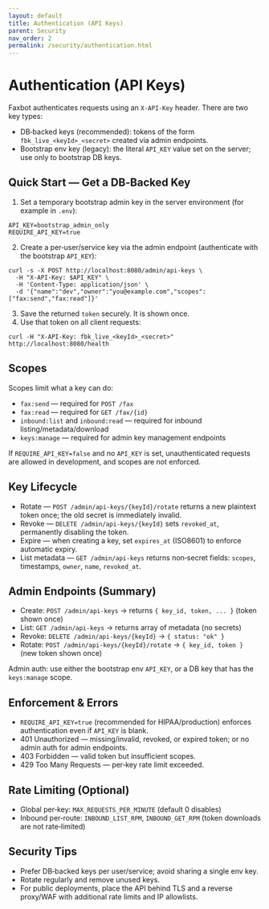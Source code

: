 ```yaml
---
layout: default
title: Authentication (API Keys)
parent: Security
nav_order: 2
permalink: /security/authentication.html
---
```


# Authentication (API Keys)

Faxbot authenticates requests using an `X-API-Key` header. There are two key types:

- DB‑backed keys (recommended): tokens of the form `fbk_live_<keyId>_<secret>` created via admin endpoints.
- Bootstrap env key (legacy): the literal `API_KEY` value set on the server; use only to bootstrap DB keys.

## Quick Start — Get a DB‑Backed Key

1) Set a temporary bootstrap admin key in the server environment (for example in `.env`):
```
API_KEY=bootstrap_admin_only
REQUIRE_API_KEY=true
```
2) Create a per‑user/service key via the admin endpoint (authenticate with the bootstrap `API_KEY`):
```
curl -s -X POST http://localhost:8080/admin/api-keys \
  -H "X-API-Key: $API_KEY" \
  -H 'Content-Type: application/json' \
  -d '{"name":"dev","owner":"you@example.com","scopes":["fax:send","fax:read"]}'
```
3) Save the returned `token` securely. It is shown once.
4) Use that token on all client requests:
```
curl -H "X-API-Key: fbk_live_<keyId>_<secret>" http://localhost:8080/health
```

## Scopes

Scopes limit what a key can do:
- `fax:send` — required for `POST /fax`
- `fax:read` — required for `GET /fax/{id}`
- `inbound:list` and `inbound:read` — required for inbound listing/metadata/download
- `keys:manage` — required for admin key management endpoints

If `REQUIRE_API_KEY=false` and no `API_KEY` is set, unauthenticated requests are allowed in development, and scopes are not enforced.

## Key Lifecycle

- Rotate — `POST /admin/api-keys/{keyId}/rotate` returns a new plaintext token once; the old secret is immediately invalid.
- Revoke — `DELETE /admin/api-keys/{keyId}` sets `revoked_at`, permanently disabling the token.
- Expire — when creating a key, set `expires_at` (ISO8601) to enforce automatic expiry.
- List metadata — `GET /admin/api-keys` returns non‑secret fields: `scopes`, timestamps, `owner`, `name`, `revoked_at`.

## Admin Endpoints (Summary)

- Create: `POST /admin/api-keys` → returns `{ key_id, token, ... }` (token shown once)
- List: `GET /admin/api-keys` → returns array of metadata (no secrets)
- Revoke: `DELETE /admin/api-keys/{keyId}` → `{ status: "ok" }`
- Rotate: `POST /admin/api-keys/{keyId}/rotate` → `{ key_id, token }` (new token shown once)

Admin auth: use either the bootstrap env `API_KEY`, or a DB key that has the `keys:manage` scope.

## Enforcement & Errors

- `REQUIRE_API_KEY=true` (recommended for HIPAA/production) enforces authentication even if `API_KEY` is blank.
- 401 Unauthorized — missing/invalid, revoked, or expired token; or no admin auth for admin endpoints.
- 403 Forbidden — valid token but insufficient scopes.
- 429 Too Many Requests — per‑key rate limit exceeded.

## Rate Limiting (Optional)

- Global per‑key: `MAX_REQUESTS_PER_MINUTE` (default 0 disables)
- Inbound per‑route: `INBOUND_LIST_RPM`, `INBOUND_GET_RPM` (token downloads are not rate‑limited)

## Security Tips

- Prefer DB‑backed keys per user/service; avoid sharing a single env key.
- Rotate regularly and remove unused keys.
- For public deployments, place the API behind TLS and a reverse proxy/WAF with additional rate limits and IP allowlists.

